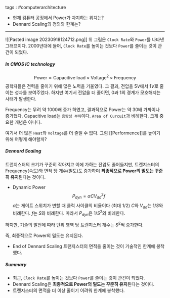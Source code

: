 tags : #computerarchitecture 

- 현재 컴퓨터 공정에서 Power가 차지하는 위치는?
- Dennard Scaling의 정의와 한계는?

---

![[Pasted image 20230918124712.png]]
위 그림은 `Clock Rate`와 `Power`를 나타낸 그래프이다.
2000년대에 들어, `Clock Rate`를 높이는 것보다 `Power`를 줄이는 것이 관건이 되었다.

##### In CMOS IC technology
$$\text{Power}\propto\text{Capacitive load}\times\text{Voltage}^2\times\text{Frequency}$$
공학자들은 전력을 줄이기 위해 많은 노력을 기울였다. 그 결과, 전압을 $5V$에서 $1V$로 줄이는 성과를 보여주었다. 하지만 여기서 전압을 더 줄이면, $0$과 $1$의 경계가 모호해지는 사태가 발생한다.

$\text{Frequency}$는 무려 약 1000배 증가 하였고, 결과적으로 $\text{Power}$는 약 30배 가까이나 증가했다.
$\text{Capacitive load}$는 `용량성 부하`이다. `Area of Curcuit`과 비례한다. 크게 중요한 개념은 아니다.

여기서 더 많은 `Heat`와 `Voltage`를 더 줄일 수 없다.
그럼 [[Performence]]를 높이기 위해 어떻게 해야할까?

##### Dennard Scaling
트랜지스터의 크기가 꾸준히 작아지고 이에 가하는 전압도 줄어들지만, 트랜지스터의 Frequency(속도)와 면적 당 개수(밀도)도 증가하며 **최종적으로 Power의 밀도는 꾸준히 유지**된다는 것이다.

* Dynamic Power
$$P_{dyn}=\alpha C{V_{dd}}^2f$$
$\alpha$는 게이트 스위치가 변할 때 클럭 사이클의 비율이다 (최대 $1/2$)
$C$와 $V_{dd}$는 $1/S$와 비례한다.
$f$는 $S$와 비례한다.
따라서 $P_{dyn}$은 $1/S^2$와 비례한다.

하지만, 기술의 발전에 따라 단위 영역 당 트랜지스터 개수는 $S^2$씩 증가한다.

즉, 최종적으로 Power의 밀도는 유지된다.

* End of Dennard Scaling
트랜지스터의 면적을 줄이는 것이 기술적인 한계에 봉착했다.

##### Summary
- 최근, `Clock Rate`를 높이는 것보다 `Power`를 줄이는 것이 관건이 되었다.
- Dennard Scaling은 **최종적으로 Power의 밀도는 꾸준히 유지**된다는 것이다.
- 트랜지스터의 면적을 더 이상 줄이기 어려워 한계에 봉착했다.